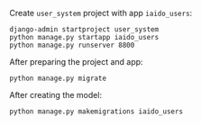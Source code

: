 
Create `user_system` project with app `iaido_users`:
```commandline
django-admin startproject user_system
python manage.py startapp iaido_users
python manage.py runserver 8800
```

After preparing the project and app:
```commandline
python manage.py migrate
```

After creating the model:
```commandline
python manage.py makemigrations iaido_users
```
